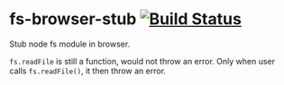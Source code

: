 # fs-browser-stub [![Build Status](https://travis-ci.org/dumberjs/fs-browser-stub.svg?branch=master)](https://travis-ci.org/dumberjs/fs-browser-stub)

Stub node fs module in browser.

`fs.readFile` is still a function, would not throw an error.
Only when user calls `fs.readFile()`, it then throw an error.

